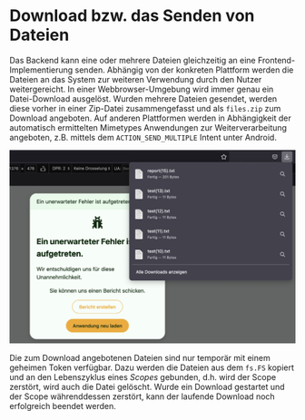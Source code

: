 # Download bzw. das Senden von Dateien

Das Backend kann eine oder mehrere Dateien gleichzeitig an eine Frontend-Implementierung senden.
Abhängig von der konkreten Plattform werden die Dateien an das System zur weiteren Verwendung durch den Nutzer weitergereicht.
In einer Webbrowser-Umgebung wird immer genau ein Datei-Download ausgelöst.
Wurden mehrere Dateien gesendet, werden diese vorher in einer Zip-Datei zusammengefasst und als `files.zip` zum Download angeboten.
Auf anderen Plattformen werden in Abhängigkeit der automatisch ermittelten Mimetypes Anwendungen zur Weiterverarbeitung angeboten, z.B. mittels dem `ACTION_SEND_MULTIPLE` Intent unter Android.

![Screenshot](screenshot-01.png)

Die zum Download angebotenen Dateien sind nur temporär mit einem geheimen Token verfügbar.
Dazu werden die Dateien aus dem `fs.FS` kopiert und an den Lebenszyklus eines _Scopes_ gebunden, d.h. wird der Scope zerstört, wird auch die Datei gelöscht.
Wurde ein Download gestartet und der Scope währenddessen zerstört, kann der laufende Download noch erfolgreich beendet werden.